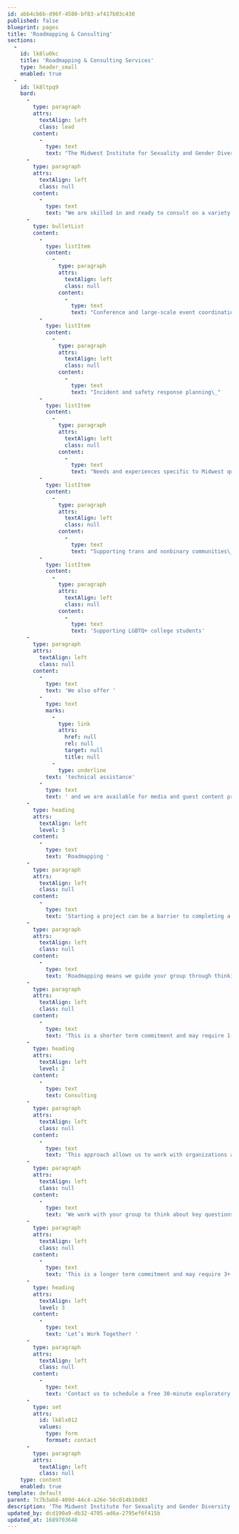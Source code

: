 ```yaml
---
id: abb4cb6b-d96f-4580-bf83-af417b03c430
published: false
blueprint: pages
title: 'Roadmapping & Consulting'
sections:
  -
    id: lk8lu0kc
    title: 'Roadmapping & Consulting Services'
    type: header_small
    enabled: true
  -
    id: lk8ltpq9
    bard:
      -
        type: paragraph
        attrs:
          textAlign: left
          class: lead
        content:
          -
            type: text
            text: "The Midwest Institute for Sexuality and Gender Diversity is eager to provide support to organizations, higher education practitioners, conference planners, and other interested groups in actualizing a variety of tools, initiatives, and media content.\_"
      -
        type: paragraph
        attrs:
          textAlign: left
          class: null
        content:
          -
            type: text
            text: "We are skilled in and ready to consult on a variety of topics, including:\_"
      -
        type: bulletList
        content:
          -
            type: listItem
            content:
              -
                type: paragraph
                attrs:
                  textAlign: left
                  class: null
                content:
                  -
                    type: text
                    text: "Conference and large-scale event coordination\_"
          -
            type: listItem
            content:
              -
                type: paragraph
                attrs:
                  textAlign: left
                  class: null
                content:
                  -
                    type: text
                    text: "Incident and safety response planning\_"
          -
            type: listItem
            content:
              -
                type: paragraph
                attrs:
                  textAlign: left
                  class: null
                content:
                  -
                    type: text
                    text: "Needs and experiences specific to Midwest queer and trans communities\_"
          -
            type: listItem
            content:
              -
                type: paragraph
                attrs:
                  textAlign: left
                  class: null
                content:
                  -
                    type: text
                    text: "Supporting trans and nonbinary communities\_"
          -
            type: listItem
            content:
              -
                type: paragraph
                attrs:
                  textAlign: left
                  class: null
                content:
                  -
                    type: text
                    text: 'Supporting LGBTQ+ college students'
      -
        type: paragraph
        attrs:
          textAlign: left
          class: null
        content:
          -
            type: text
            text: 'We also offer '
          -
            type: text
            marks:
              -
                type: link
                attrs:
                  href: null
                  rel: null
                  target: null
                  title: null
              -
                type: underline
            text: 'technical assistance'
          -
            type: text
            text: ' and we are available for media and guest content projects.'
      -
        type: heading
        attrs:
          textAlign: left
          level: 3
        content:
          -
            type: text
            text: 'Roadmapping '
      -
        type: paragraph
        attrs:
          textAlign: left
          class: null
        content:
          -
            type: text
            text: 'Starting a project can be a barrier to completing a project. We offer roadmapping services to organizations and individuals who are interested in being thoughtful and thorough before executing a process or program essential to their groups operations.'
      -
        type: paragraph
        attrs:
          textAlign: left
          class: null
        content:
          -
            type: text
            text: 'Roadmapping means we guide your group through thinking about key questions, stakeholders and other essential considerations for your project or program. From there, your group moves forward in actualizing your project or program and can connect with us for feedback or suggestions. '
      -
        type: paragraph
        attrs:
          textAlign: left
          class: null
        content:
          -
            type: text
            text: 'This is a shorter term commitment and may require 1-2 sessions. '
      -
        type: heading
        attrs:
          textAlign: left
          level: 2
        content:
          -
            type: text
            text: Consulting
      -
        type: paragraph
        attrs:
          textAlign: left
          class: null
        content:
          -
            type: text
            text: 'This approach allows us to work with organizations and individuals on digging deeper into the root of organizational or institutional issues and answering questions to solve major problems.'
      -
        type: paragraph
        attrs:
          textAlign: left
          class: null
        content:
          -
            type: text
            text: 'We work with your group to think about key questions, stakeholders and other essential considerations for your project or program. Then, we help you determine how to implement your plan. Through consulting, we connect with you/your group over the course of a project or program timeline to support you in executing your vision and meeting your unique needs. '
      -
        type: paragraph
        attrs:
          textAlign: left
          class: null
        content:
          -
            type: text
            text: 'This is a longer term commitment and may require 3+ sessions. '
      -
        type: heading
        attrs:
          textAlign: left
          level: 3
        content:
          -
            type: text
            text: 'Let’s Work Together! '
      -
        type: paragraph
        attrs:
          textAlign: left
          class: null
        content:
          -
            type: text
            text: 'Contact us to schedule a free 30-minute exploratory session with a member of our team to determine best fit and next steps.'
      -
        type: set
        attrs:
          id: lk8lx012
          values:
            type: form
            formset: contact
      -
        type: paragraph
        attrs:
          textAlign: left
          class: null
    type: content
    enabled: true
template: default
parent: 7c7b3ab8-409d-44c4-a26e-56c014b10d83
description: 'The Midwest Institute for Sexuality and Gender Diversity is eager to provide support to organizations, higher education practitioners, conference planners, and other interested groups in actualizing a variety of tools, initiatives, and media content.'
updated_by: dcd190a9-db32-4705-ad6a-2795ef6f415b
updated_at: 1689703648
---
```

